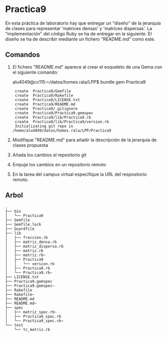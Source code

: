 # Practica9

En esta práctica de laboratorio hay que entregar un "diseño" de la jerarquía de clases para representar 'matrices densas' y 'matrices dispersas'. 
La "implementación" del código Ruby se ha de entregar en la siguiente.
El diseño se ha de describir mediante un fichero "README.md" como este.

## Comandos

1. El fichero "README.md" aparece al crear el esqueleto de una Gema con el siguiente comando:

    alu4049@cc115:~/datos/homes.rala/LPP$ bundle gem Practica9

        create  Practica9/Gemfile
        create  Practica9/Rakefile
        create  Practica9/LICENSE.txt
        create  Practica9/README.md
        create  Practica9/.gitignore
        create  Practica9/Practica9.gemspec
        create  Practica9/lib/Practica9.rb
        create  Practica9/lib/Practica9/version.rb
        Initializating git repo in /home/alu4049/datos/homes.rala/LPP/Practica9


2. Modifique "README.md" para añadir la descripción de la jerarquía de clases propuesta

3. Añada los cambios al repositorio git

4. Empuje los cambios en un repositorio remoto

5. En la tarea del campus virtual especifique la URL del respositorio remoto.



## Arbol

    .
    ├── bin
    │   └── Practica9
    ├── Gemfile
    ├── Gemfile.lock
    ├── Guardfile
    ├── lib
    │   ├── fraccion.rb
    │   ├── matriz_densa.rb
    │   ├── matriz_dispersa.rb
    │   ├── matriz.rb
    │   ├── matriz.rb~
    │   ├── Practica9
    │   │   └── version.rb
    │   ├── Practica9.rb
    │   └── Practica9.rb~
    ├── LICENSE.txt
    ├── Practica9.gemspec
    ├── Practica9.gemspec~
    ├── Rakefile
    ├── Rakefile~
    ├── README.md
    ├── README.md~
    ├── spec
    │   ├── matriz_spec.rb~
    │   ├── Practica9_spec.rb
    │   └── Practica9_spec.rb~
    └── test
        └── tc_matriz.rb


